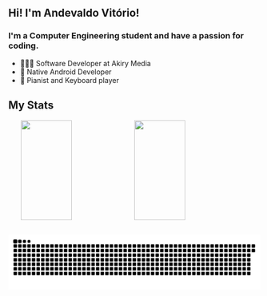 <!-- https://github.com/anuraghazra/github-readme-stats -->

## Hi! I'm Andevaldo Vitório!

### I'm a Computer Engineering student and have a passion for coding.
- 👩🏾‍💻  Software Developer at Akiry Media
- 📱  Native Android Developer
- 🎹  Pianist and Keyboard player


## My Stats
<div style="display:flex;align-items:center;justify-content:center;">
  <img height="200em" width="45%" src="https://github-readme-stats.vercel.app/api?username=andel-vitorio&show_icons=true&theme=radical&include_all_commits=true&count_private=true"/>
  <img height="200em" width="45%" src="https://github-readme-stats.vercel.app/api/top-langs/?username=andel-vitorio&layout=compact&langs_count=7&theme=radical&count_private=true"/>
</div>

  <!--
<div style="display: inline_block"><br>
  <img align="center" alt="Andel-C" height="30" width="40" src="https://cdn.jsdelivr.net/gh/devicons/devicon/icons/c/c-original.svg">
  <img align="center" alt="Andel-C++" height="30" width="40" src="https://cdn.jsdelivr.net/gh/devicons/devicon/icons/cplusplus/cplusplus-original.svg">
  <img align="center" alt="Andel-Java" height="30" width="40" src="https://cdn.jsdelivr.net/gh/devicons/devicon/icons/java/java-original.svg">
  <img align="center" alt="Andel-Python" height="30" width="40" src="https://cdn.jsdelivr.net/gh/devicons/devicon/icons/python/python-original.svg">
  <img align="center" alt="Andel-Android" height="30" width="40" src="https://cdn.jsdelivr.net/gh/devicons/devicon/icons/android/android-original.svg">
</div>
  -->
  ##
  
![Snake animation](https://github.com/andel-vitorio/andel-vitorio/blob/output/github-contribution-grid-snake.svg)
